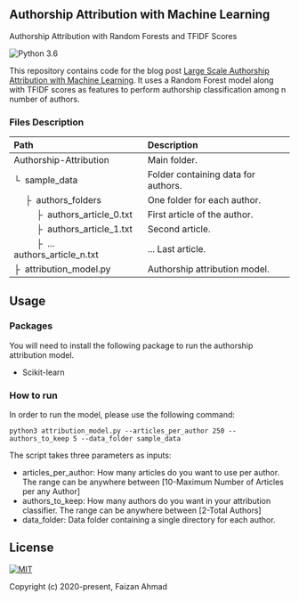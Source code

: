 ## Authorship Attribution with Machine Learning
Authorship Attribution with Random Forests and TFIDF Scores

![Python 3.6](https://img.shields.io/badge/python-3.6-green.svg?style=plastic)

This repository contains code for the blog post [Large Scale Authorship Attribution with Machine Learning](https://faizanahmad.tech/blog/2020/02/large-scale-authorship-attribution-machine-learning/). It uses a Random Forest model along with TFIDF scores as features to perform authorship classification among n number of authors.

### Files Description
| Path | Description
| :--- | :----------
| Authorship-Attribution | Main folder.
| &boxur;&nbsp; sample_data | Folder containing data for authors.
| &ensp;&ensp; &boxvr;&nbsp; authors_folders| One folder for each author. 
| &ensp;&ensp; &ensp;&ensp; &boxvr;&nbsp; authors_article_0.txt| First article of the author.
| &ensp;&ensp; &ensp;&ensp; &boxvr;&nbsp; authors_article_1.txt| Second article.
| &ensp;&ensp; &ensp;&ensp; &boxvr;&nbsp; ... authors_article_n.txt| ... Last article.
| &boxvr;&nbsp; attribution_model.py | Authorship attribution model.

## Usage
### Packages
You will need to install the following package to run the authorship attribution model.
- Scikit-learn

### How to run
In order to run the model, please use the following command:
```
python3 attribution_model.py --articles_per_author 250 --authors_to_keep 5 --data_folder sample_data
```
The script takes three parameters as inputs:
- articles_per_author: How many articles do you want to use per author. The range can be anywhere between [10-Maximum Number of Articles per any Author]
- authors_to_keep: How many authors do you want in your attribution classifier. The range can be anywhere between [2-Total Authors]
- data_folder: Data folder containing a single directory for each author.

## License
[![MIT](https://img.shields.io/cocoapods/l/AFNetworking.svg?style=style&label=License&maxAge=2592000)](LICENSE)

Copyright (c) 2020-present, Faizan Ahmad